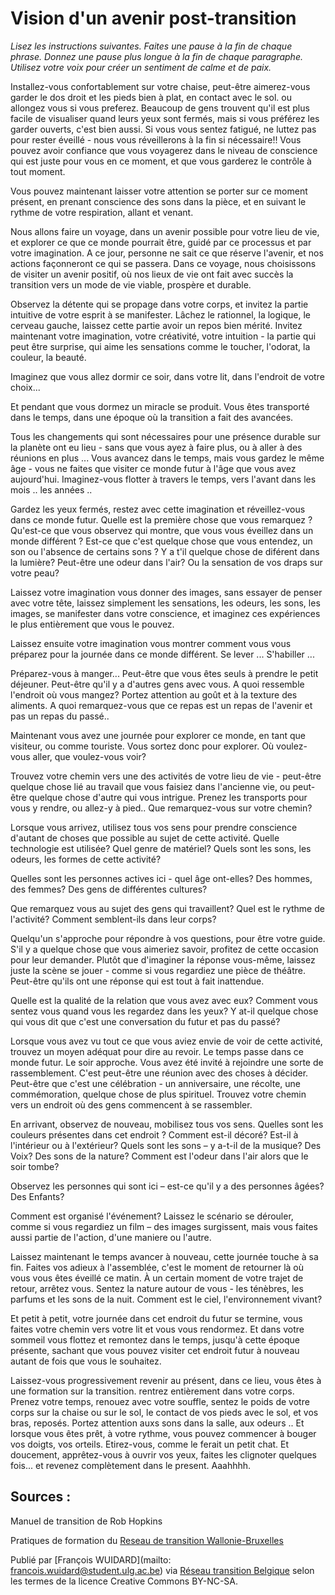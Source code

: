 <!--

---
title: Une expérience pour vous projeter dans un avenir de transition
description: Lisez le texte et imaginez vous dans l'avenir.
image_url: https://github.com/multibao/contributions/blob/master/media/futurism.jpg?raw=true
---

--> 

# Vision d'un avenir post-transition 

*Lisez les instructions suivantes. Faites une pause à la fin de chaque phrase. Donnez une pause plus longue à la fin de chaque paragraphe. Utilisez votre voix pour créer un sentiment de calme et de paix.*

Installez-vous confortablement sur votre chaise, peut-être aimerez-vous garder le dos droit et les pieds bien à plat, en contact avec le sol. ou allongez vous si vous preferez.  Beaucoup de gens trouvent qu'il est plus facile de visualiser quand leurs yeux sont fermés, mais si vous préférez les garder ouverts, c'est bien aussi. Si vous vous sentez fatigué, ne luttez pas pour rester éveillé - nous vous réveillerons à la fin si nécessaire!! Vous pouvez avoir confiance que vous voyagerez dans le niveau de conscience qui est juste pour vous en ce moment, et que vous garderez le contrôle à tout moment.

Vous pouvez maintenant laisser votre attention se porter sur ce moment présent, en prenant conscience des sons dans la pièce, et en suivant le rythme de votre respiration, allant et venant. 

Nous allons faire un voyage, dans un avenir possible pour votre lieu de vie, et explorer ce que ce monde pourrait être, guidé par ce processus et par votre imagination. A ce jour, personne ne sait ce que réserve l'avenir, et nos actions façonneront ce qui se passera. Dans ce voyage, nous  choisissons de visiter un avenir positif, où nos lieux de vie ont fait avec succès la transition vers un mode de vie viable, prospère et durable. 

Observez la détente qui se propage dans votre corps, et invitez la partie intuitive de votre esprit à se manifester. Lâchez le rationnel, la logique, le cerveau gauche, laissez cette partie avoir un repos bien mérité. Invitez maintenant votre imagination, votre créativité, votre intuition - la partie qui peut être surprise, qui aime les sensations comme le toucher, l'odorat, la couleur, la beauté. 

Imaginez que vous allez dormir ce soir, dans votre lit, dans l'endroit de votre choix... 

Et pendant que vous dormez un miracle se produit. Vous êtes transporté dans le temps, dans une époque où la transition a fait des avancées. 

Tous les changements qui sont nécessaires pour une présence durable sur la planète ont eu lieu - sans que vous ayez à faire plus, ou à aller à des réunions en plus ...  Vous avancez dans le temps, mais vous gardez le même âge - vous ne faites que visiter ce monde futur à l'âge que vous avez aujourd'hui. Imaginez-vous flotter à travers le temps, vers l'avant dans les mois .. les années .. 

Gardez les yeux fermés, restez avec cette imagination et réveillez-vous dans ce monde futur. Quelle est la première chose que vous remarquez ? Qu'est-ce que vous observez qui montre, que vous vous éveillez dans un monde différent ? Est-ce que c'est quelque chose que vous entendez, un son ou l'absence de certains sons ? Y a t'il quelque chose de diférent dans la lumière? Peut-être une odeur dans l'air? Ou la sensation de vos draps sur votre peau? 

Laissez votre imagination vous donner des images, sans essayer de penser avec votre tête, laissez simplement les sensations, les odeurs, les sons, les images, se manifester dans votre conscience, et imaginez ces expériences le plus entièrement que vous le pouvez. 

Laissez ensuite votre imagination vous montrer comment vous vous préparez pour la journée dans ce monde différent. Se lever ... S'habiller ... 

Préparez-vous à manger... Peut-être que vous êtes seuls à prendre le petit déjeuner. Peut-être qu'il y a d'autres gens avec vous. A quoi ressemble l'endroit où vous mangez? Portez attention au goût et à la texture des aliments. A quoi remarquez-vous que ce repas est un repas de l'avenir et pas un repas du passé.. 

Maintenant vous avez une journée pour explorer ce monde, en tant que visiteur, ou comme touriste. Vous sortez donc pour explorer. Où voulez-vous aller, que voulez-vous voir? 

Trouvez votre chemin vers une des activités de votre lieu de vie - peut-être quelque chose lié au travail que vous faisiez dans l'ancienne vie, ou peut-être quelque chose d'autre qui vous intrigue. Prenez les transports pour vous y rendre, ou allez-y à pied.. Que remarquez-vous sur votre chemin? 

Lorsque vous arrivez, utilisez tous vos sens pour prendre conscience d'autant de choses que possible au sujet de cette activité. Quelle technologie est utilisée? Quel genre de matériel? Quels sont les sons, les odeurs, les formes de cette activité? 

Quelles sont les personnes actives ici - quel âge ont-elles? Des hommes, des femmes? Des gens de différentes cultures? 

Que remarquez vous au sujet des gens qui travaillent? Quel est le rythme de l'activité? Comment semblent-ils dans leur corps? 

Quelqu'un s'approche pour répondre à vos questions, pour être votre guide. S'il y a quelque chose que vous aimeriez savoir, profitez de cette occasion pour leur demander. Plutôt que d'imaginer la réponse vous-même, laissez juste la scène se jouer - comme si vous regardiez une pièce de théâtre. Peut-être qu'ils ont une réponse qui est tout à fait inattendue. 

Quelle est la qualité de la relation que vous avez avec eux? Comment vous sentez vous quand vous les regardez dans les yeux? Y at-il quelque chose qui vous dit que c'est une conversation du futur et pas du passé? 

Lorsque vous avez vu tout ce que vous aviez envie de voir de cette activité, trouvez un moyen adéquat pour dire au revoir. Le temps passe dans ce monde futur. Le soir approche. Vous avez été invité à rejoindre une sorte de rassemblement. C'est peut-être une réunion avec des choses à décider. Peut-être que c'est une célébration - un anniversaire, une récolte, une commémoration, quelque chose de plus spirituel. Trouvez votre chemin vers un endroit où des gens commencent à se rassembler. 

En arrivant, observez de nouveau, mobilisez tous vos sens. Quelles sont les couleurs présentes dans cet endroit ? Comment est-il décoré? Est-il à l'intérieur ou à l'extérieur? Quels sont les sons – y a-t-il de la musique? Des Voix? Des sons de la nature? Comment est l'odeur dans l'air alors que le soir tombe? 

Observez les personnes qui sont ici – est-ce qu'il y a des personnes âgées? Des Enfants? 

Comment est organisé l'événement? Laissez le scénario se dérouler, comme si vous regardiez un film – des images surgissent, mais vous faites aussi partie de l'action, d'une maniere ou l'autre. 

Laissez maintenant le temps avancer à nouveau, cette journée touche à sa fin. Faites vos adieux à l'assemblée, c'est le moment de retourner là où vous vous êtes éveillé ce matin. À un certain moment de votre trajet de retour, arrêtez vous. Sentez la nature autour de vous - les ténèbres, les parfums et les sons de la nuit. Comment est le ciel, l'environnement vivant? 

Et petit à petit, votre journée dans cet endroit du futur se termine, vous faites votre chemin vers votre lit et vous vous rendormez. Et dans votre sommeil vous flottez et remontez dans le temps, jusqu'à cette époque présente, sachant que vous pouvez visiter cet endroit futur à nouveau autant de fois que vous le souhaitez. 

Laissez-vous progressivement revenir au présent, dans ce lieu, vous êtes à une formation sur la transition. rentrez entièrement dans votre corps. Prenez votre temps, renouez avec votre souffle, sentez le poids de votre corps sur la chaise ou sur le sol, le contact de vos pieds avec le sol, et vos bras, reposés. Portez attention auxs sons dans la salle, aux odeurs .. 
Et lorsque vous êtes prêt, à votre rythme, vous pouvez commencer à bouger vos doigts, vos orteils. Etirez-vous, comme le ferait un petit chat. Et doucement, apprêtez-vous à ouvrir vos yeux, faites les clignoter quelques fois... et revenez complètement dans le present. Aaahhhh. 

## Sources : 

Manuel de transition de Rob Hopkins

Pratiques de formation du [Reseau de transition Wallonie-Bruxelles](http://www.reseautransition.be/) 

Publié par [François WUIDARD](mailto: francois.wuidard@student.ulg.ac.be) via [Réseau transition Belgique]( http://www.reseautransition.be/) selon les termes de la licence Creative Commons BY-NC-SA. 

